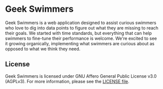 # Geek Swimmers

Geek Swimmers is a web application designed to assist curious swimmers who love to dig into data points to figure out what they are missing to reach their goals. We started with time standards, but everything that can help swimmers to fine-tune their performance is welcome. We're excited to see it growing organically, implementing what swimmers are curious about as opposed to what we think they need.

## License

Geek Swimmers is licensed under GNU Affero General Public License v3.0 (AGPLv3). For more information, please see the [LICENSE file](https://github.com/htmfilho/geekswimmers?tab=AGPL-3.0-1-ov-file#readme).